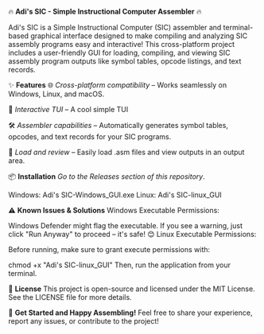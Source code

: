 🔥 **Adi's SIC - Simple Instructional Computer Assembler** 🔥

Adi's SIC is a Simple Instructional Computer (SIC) assembler and terminal-based graphical interface designed to make compiling and analyzing SIC assembly programs easy and interactive! This cross-platform project includes a user-friendly GUI for loading, compiling, and viewing SIC assembly program outputs like symbol tables, opcode listings, and text records.

✨ **Features**
🌐 *Cross-platform compatibility* – Works seamlessly on Windows, Linux, and macOS.

🎨 *Interactive TUI* – A cool simple TUI

🛠 *Assembler capabilities* – Automatically generates symbol tables, opcodes, and text records for your SIC programs.

📂 *Load and review* – Easily load .asm files and view outputs in an output area.

📦 **Installation**
*Go to the Releases section of this repository*.

Windows: Adi's SIC-Windows_GUI.exe
Linux: Adi's SIC-linux_GUI

⚠️ **Known Issues & Solutions**
Windows Executable Permissions:

Windows Defender might flag the executable. If you see a warning, just click "Run Anyway" to proceed – it's safe! 😊
Linux Executable Permissions:

Before running, make sure to grant execute permissions with:

chmod +x "Adi's SIC-linux_GUI"
Then, run the application from your terminal.

📜 **License**
This project is open-source and licensed under the MIT License. See the LICENSE file for more details.

🎉 **Get Started and Happy Assembling!**
Feel free to share your experience, report any issues, or contribute to the project!

